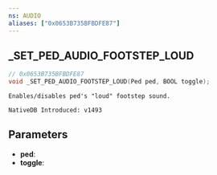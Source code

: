 ```yaml
---
ns: AUDIO
aliases: ["0x0653B735BFBDFE87"]
---
```

## _SET_PED_AUDIO_FOOTSTEP_LOUD

```c
// 0x0653B735BFBDFE87
void _SET_PED_AUDIO_FOOTSTEP_LOUD(Ped ped, BOOL toggle);
```

```
Enables/disables ped's "loud" footstep sound.
```

```
NativeDB Introduced: v1493
```

## Parameters
* **ped**:
* **toggle**:
